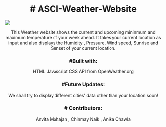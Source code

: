 <h1 align="center"># ASCI-Weather-Website</h1>
<img src = '"C:\Users\Chinmay\Pictures\Screenshots\Screenshot (848).png"'></img>
<p align="center">
This Weather website shows the current and upcoming mininmum and maximum temperature of your week ahead.
It takes your current location as input and also displays the Humidity , Pressure,  Wind speed, Sunrise and Sunset of your current location.</p>
<h3 align="center">#Built with: </h3>
<p align="center">
HTML
Javascript
CSS
API  from OpenWeather.org </p>
<h3 align="center">#Future Updates:</h3>
<p align="center">
We shall try to display different cities' data other than your location soon! </p>
<h3 align="center"># Contributors:</h3>
<p align="center">
Anvita Mahajan ,
Chinmay Naik ,
Anika Chawla 
</p>





